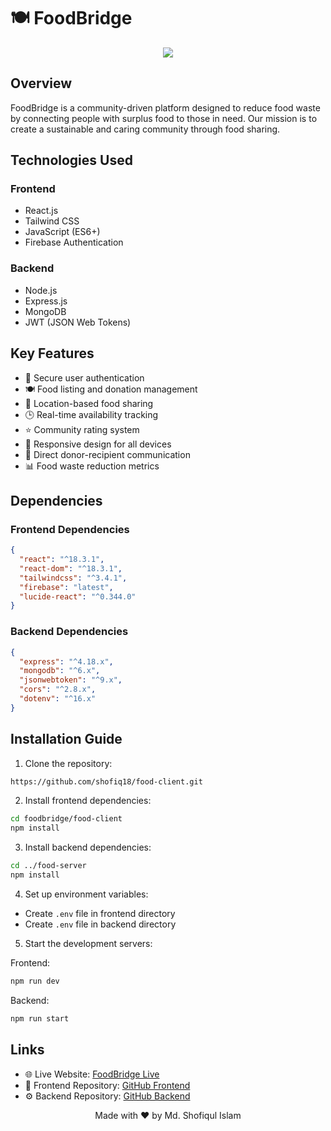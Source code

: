 # 🍽️ FoodBridge

<div align="center">
  <img src="https://i.ibb.co.com/gPQhG8T/hgfhfghfhfdh.jp" />
</div>

## Overview 

FoodBridge is a community-driven platform designed to reduce food waste by connecting people with surplus food to those in need. Our mission is to create a sustainable and caring community through food sharing.


## Technologies Used 

### Frontend
- React.js
- Tailwind CSS
- JavaScript (ES6+)
- Firebase Authentication

### Backend
- Node.js
- Express.js
- MongoDB
- JWT (JSON Web Tokens)

## Key Features

- 🔐 Secure user authentication
- 🍽️ Food listing and donation management
- 📍 Location-based food sharing
- 🕒 Real-time availability tracking
- ⭐ Community rating system
- 📱 Responsive design for all devices
- 🤝 Direct donor-recipient communication
- 📊 Food waste reduction metrics

## Dependencies 

### Frontend Dependencies
```json
{
  "react": "^18.3.1",
  "react-dom": "^18.3.1",
  "tailwindcss": "^3.4.1",
  "firebase": "latest",
  "lucide-react": "^0.344.0"
}
```

### Backend Dependencies
```json
{
  "express": "^4.18.x",
  "mongodb": "^6.x",
  "jsonwebtoken": "^9.x",
  "cors": "^2.8.x",
  "dotenv": "^16.x"
}
```

## Installation Guide 

1. Clone the repository:
```bash
https://github.com/shofiq18/food-client.git
```

2. Install frontend dependencies:
```bash
cd foodbridge/food-client
npm install
```

3. Install backend dependencies:
```bash
cd ../food-server
npm install
```

4. Set up environment variables:
- Create `.env` file in frontend directory
- Create `.env` file in backend directory

5. Start the development servers:

Frontend:
```bash
npm run dev
```

Backend:
```bash
npm run start
```

## Links 

- 🌐 Live Website: [FoodBridge Live](https://food-bd-31846.web.app/foods)
- 📝 Frontend Repository: [GitHub Frontend](https://github.com/shofiq18/food-client)
- ⚙️ Backend Repository: [GitHub Backend](https://github.com/shofiq18/food-server)

<div align="center">
Made with ❤️ by Md. Shofiqul Islam 
</div>
